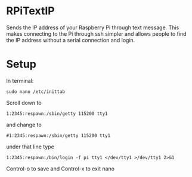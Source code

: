 RPiTextIP
===============
Sends the IP address of your Raspberry Pi through text message. This makes connecting to the Pi through ssh simpler and allows people to find the IP address without a serial connection and login.

Setup
=========
In terminal:
```
sudo nano /etc/inittab
```

Scroll down to 
```
1:2345:respawn:/sbin/getty 115200 tty1
```

and change to
```
#1:2345:respawn:/sbin/getty 115200 tty1
```

under that line type
```
1:2345:respawn:/bin/login -f pi tty1 </dev/tty1 >/dev/tty1 2>&1
```

Control-o to save and Control-x to exit nano
